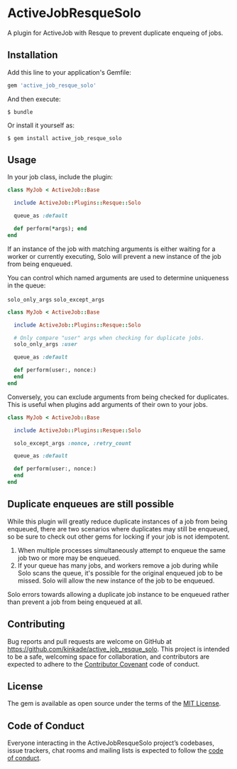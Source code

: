 # ActiveJobResqueSolo

A plugin for ActiveJob with Resque to prevent duplicate enqueing of jobs.

## Installation

Add this line to your application's Gemfile:

```ruby
gem 'active_job_resque_solo'
```

And then execute:

    $ bundle

Or install it yourself as:

    $ gem install active_job_resque_solo

## Usage

In your job class, include the plugin:

```ruby
class MyJob < ActiveJob::Base

  include ActiveJob::Plugins::Resque::Solo

  queue_as :default

  def perform(*args); end
end
```

If an instance of the job with matching arguments is either waiting for a worker or currently executing,
Solo will prevent a new instance of the job from being enqueued.

You can control which named arguments are used to determine uniqueness in the queue:

`solo_only_args`
`solo_except_args`

```ruby
class MyJob < ActiveJob::Base

  include ActiveJob::Plugins::Resque::Solo

  # Only compare "user" args when checking for duplicate jobs.
  solo_only_args :user

  queue_as :default

  def perform(user:, nonce:)
  end
end
```

Conversely, you can exclude arguments from being checked for duplicates.  This
is useful when plugins add arguments of their own to your jobs.

```ruby
class MyJob < ActiveJob::Base

  include ActiveJob::Plugins::Resque::Solo

  solo_except_args :nonce, :retry_count

  queue_as :default

  def perform(user:, nonce:)
  end
end
```

## Duplicate enqueues are still possible

While this plugin will greatly reduce duplicate instances of a job from being
enqueued, there are two scenarios where duplicates may still be enqueued,
so be sure to check out other gems for locking if your job is not idempotent.

1. When multiple processes simultaneously attempt to enqueue the same job two or
more may be enqueued.
2. If your queue has many jobs, and workers remove a job during while Solo scans
the queue, it's possible for the original enqueued job to be missed. Solo will allow
the new instance of the job to be enqueued.

Solo errors towards allowing a duplicate job instance to be enqueued rather than
prevent a job from being enqueued at all.

## Contributing

Bug reports and pull requests are welcome on GitHub at https://github.com/kinkade/active_job_resque_solo. This project is intended to be a safe, welcoming space for collaboration, and contributors are expected to adhere to the [Contributor Covenant](http://contributor-covenant.org) code of conduct.

## License

The gem is available as open source under the terms of the [MIT License](http://opensource.org/licenses/MIT).

## Code of Conduct

Everyone interacting in the ActiveJobResqueSolo project’s codebases, issue trackers, chat rooms and mailing lists is expected to follow the [code of conduct](https://github.com/[USERNAME]/active_job_resque_solo/blob/master/CODE_OF_CONDUCT.md).
